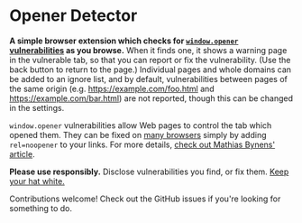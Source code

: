 Opener Detector
===============

**A simple browser extension which checks for [`window.opener` vulnerabilities][article] as you browse.** When it finds one, it shows a warning page in the vulnerable tab, so that you can report or fix the vulnerability. (Use the back button to return to the page.) Individual pages and whole domains can be added to an ignore list, and by default, vulnerabilities between pages of the same origin (e.g. https://example.com/foo.html and https://example.com/bar.html) are not reported, though this can be changed in the settings.

`window.opener` vulnerabilities allow Web pages to control the tab which opened them. They can be fixed on [many browsers][caniuse] simply by adding `rel=noopener` to your links. For more details, [check out Mathias Bynens' article][article].

**Please use responsibly.** Disclose vulnerabilities you find, or fix them. [Keep your hat white.][white-hat]

Contributions welcome! Check out the GitHub issues if you're looking for something to do.

[caniuse]: http://caniuse.com/#feat=rel-noopener
[article]: https://mathiasbynens.github.io/rel-noopener/
[white-hat]: https://en.wikipedia.org/wiki/White_hat_(computer_security)
